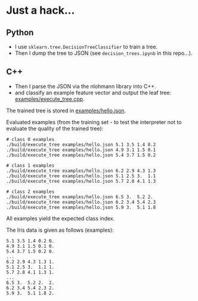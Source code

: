 # Just a hack...

## Python
 * I use `sklearn.tree.DecisionTreeClassifier` to train a tree.
 * Then I dump the tree to JSON (see `decision_trees.ipynb` in this repo...).

## C++
 * Then I parse the JSON via the nlohmann library into C++.
 * and classify an example feature vector and output the leaf tree: [examples/execute_tree.cpp](examples/execute_tree.cpp).

The trained tree is stored in [examples/hello.json](examples/hello.json).

Evaluated examples (from the training set - to test the interpreter not to evaluate the quality of the trained tree):
```
# class 0 examples
./build/execute_tree examples/hello.json 5.1 3.5 1.4 0.2
./build/execute_tree examples/hello.json 4.9 3.1 1.5 0.1
./build/execute_tree examples/hello.json 5.4 3.7 1.5 0.2

# class 1 examples
./build/execute_tree examples/hello.json 6.2 2.9 4.3 1.3
./build/execute_tree examples/hello.json 5.1 2.5 3.  1.1
./build/execute_tree examples/hello.json 5.7 2.8 4.1 1.3

# class 2 examples
./build/execute_tree examples/hello.json 6.5 3.  5.2 2. 
./build/execute_tree examples/hello.json 6.2 3.4 5.4 2.3
./build/execute_tree examples/hello.json 5.9 3.  5.1 1.8
```

All examples yield the expected class index.

The Iris data is given as follows (examples):
```
5.1 3.5 1.4 0.2 0.
4.9 3.1 1.5 0.1 0.
5.4 3.7 1.5 0.2 0.
...
6.2 2.9 4.3 1.3 1.
5.1 2.5 3.  1.1 1.
5.7 2.8 4.1 1.3 1.
...
6.5 3.  5.2 2.  2.
6.2 3.4 5.4 2.3 2.
5.9 3.  5.1 1.8 2.
```